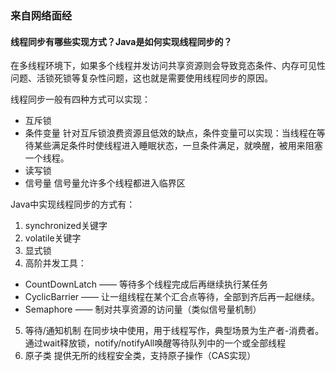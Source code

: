 ### 来自网络面经

#### 线程同步有哪些实现方式？Java是如何实现线程同步的？

在多线程环境下，如果多个线程并发访问共享资源则会导致竞态条件、内存可见性问题、活锁死锁等复杂性问题，这也就是需要使用线程同步的原因。

线程同步一般有四种方式可以实现：
- 互斥锁
- 条件变量
针对互斥锁浪费资源且低效的缺点，条件变量可以实现：当线程在等待某些满足条件时使线程进入睡眠状态，一旦条件满足，就唤醒，被用来阻塞一个线程。
- 读写锁
- 信号量
信号量允许多个线程都进入临界区


Java中实现线程同步的方式有：
1. synchronized关键字
2. volatile关键字
3. 显式锁
4. 高阶并发工具：
- CountDownLatch —— 等待多个线程完成后再继续执行某任务
- CyclicBarrier —— 让一组线程在某个汇合点等待，全部到齐后再一起继续。
- Semaphore —— 制对共享资源的访问量（类似信号量机制）
5. 等待/通知机制
在同步块中使用，用于线程写作，典型场景为生产者-消费者。通过wait释放锁，notify/notifyAll唤醒等待队列中的一个或全部线程
6. 原子类
提供无所的线程安全类，支持原子操作（CAS实现）